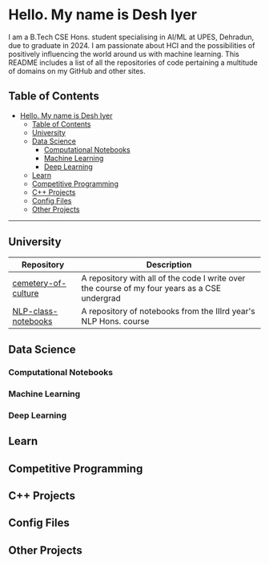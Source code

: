 # Hello. My name is Desh Iyer

I am a B.Tech CSE Hons. student specialising in AI/ML at UPES, Dehradun, due to graduate in 2024. I am passionate about HCI and the possibilities of positively influencing the world around us with machine learning. This README includes a list of all the repositories of code pertaining a multitude of domains on my GitHub and other sites.

## Table of Contents
- [Hello. My name is Desh Iyer](#hello-my-name-is-desh-iyer)
  - [Table of Contents](#table-of-contents)
  - [University](#university)
  - [Data Science](#data-science)
    - [Computational Notebooks](#computational-notebooks)
    - [Machine Learning](#machine-learning)
    - [Deep Learning](#deep-learning)
  - [Learn](#learn)
  - [Competitive Programming](#competitive-programming)
  - [C++ Projects](#c-projects)
  - [Config Files](#config-files)
  - [Other Projects](#other-projects)

---

## University
| **Repository** | **Description** |
|---|---|
| [cemetery-of-culture](https://github.com/0xVolt/cemetery-of-culture) | A repository with all of the code I write over the course of my four years as a CSE undergrad |
| [NLP-class-notebooks](https://github.com/0xVolt/NLP-class-notebooks) | A repository of notebooks from the IIIrd year's NLP Hons. course |

## Data Science

### Computational Notebooks

### Machine Learning

### Deep Learning

## Learn

## Competitive Programming

## C++ Projects

## Config Files

## Other Projects